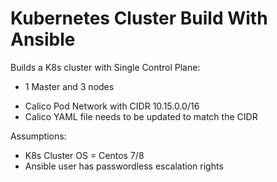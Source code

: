 # Kubernetes Cluster Build With Ansible

Builds a K8s cluster with Single Control Plane:
- 1 Master and 3 nodes

+ Calico Pod Network with CIDR 10.15.0.0/16
+ Calico YAML file needs to be updated to match the CIDR

Assumptions:
- K8s Cluster OS = Centos 7/8
- Ansible user has passwordless escalation rights


